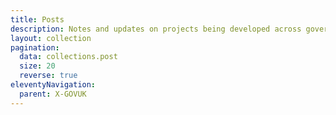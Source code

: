 ```yaml
---
title: Posts
description: Notes and updates on projects being developed across government teams
layout: collection
pagination:
  data: collections.post
  size: 20
  reverse: true
eleventyNavigation:
  parent: X-GOVUK
---
```

